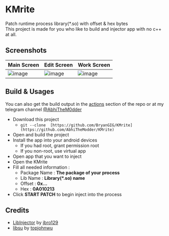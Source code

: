 # KMrite
Patch runtime process library(*.so) with offset & hex bytes
<br>
This project is made for you who like to build and injector app with no c++ at all.

## Screenshots
| Main Screen | Edit Screen | Work Screen |
|-----------|-----------|-----------|
| ![image](https://github.com/AbhiTheModder/KMrite/assets/85984486/2297e7ef-1ea1-40a2-abe3-7f297d0338dd) | ![image](https://github.com/AbhiTheModder/KMrite/assets/85984486/72d5d4fe-9ce0-46f3-9d7c-8cb484b32b6a) | ![image](https://github.com/AbhiTheModder/KMrite/assets/85984486/4f9f00fc-b977-49b6-aadb-b85d14722100) |


## Build & Usages 
You can also get the build output in the [actions](https://github.com/AbhiTheModder/KMrite/actions) section of the repo or at my telegram channel [@AbhiTheM0dder](https://t.me/AbhiTheM0dder/1225)
- Download this project
    - `git --clone  [https://github.com/BryanGIG/KMrite](https://github.com/AbhiTheModder/KMrite)`
- Open and build the project
- Install the app into your android devices
    - If you had root, grant permission root
    - If you non-root, use virtual app
- Open app that you want to inject
- Open the KMrite
- Fill all needed information :
    - Package Name : **The package of your process**
    - Lib Name : **Library(*.so) name**
    - Offset : **0x...**
    - Hex : **0A010213**
- Click **START PATCH** to begin inject into the process

## Credits
- [LibInjector](https://github.com/jbro129/LibInjector) by [jbro129](https://github.com/jbro129)
- [libsu](https://github.com/topjohnwu/libsu) by [topjohnwu](https://github.com/topjohnwu) 
